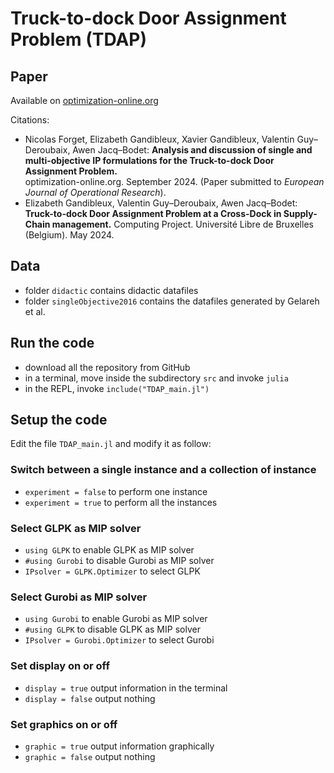 # Truck-to-dock Door Assignment Problem (TDAP)

## Paper
Available on [optimization-online.org](https://optimization-online.org/2024/09/analysis-and-discussion-of-single-and-multi-objective-ip-formulations-for-the-truck-to-dock-door-assignment-problem/)

Citations:
- Nicolas Forget, Elizabeth Gandibleux, Xavier Gandibleux, Valentin Guy–Deroubaix, Awen Jacq–Bodet: 
**Analysis and discussion of single and multi-objective IP formulations for the Truck-to-dock Door Assignment Problem.**  
optimization-online.org. September 2024. (Paper submitted to *European Journal of Operational Research*).
- Elizabeth Gandibleux, Valentin Guy–Deroubaix, Awen Jacq–Bodet: 
**Truck-to-dock Door Assignment Problem at a Cross-Dock in Supply-Chain management.** 
Computing Project. Université Libre de Bruxelles (Belgium). May 2024.

## Data
- folder `didactic` contains didactic datafiles 
- folder `singleObjective2016` contains the datafiles generated by Gelareh et al.

## Run the code
- download all the repository from GitHub
- in a terminal, move inside the subdirectory `src` and invoke `julia`
- in the REPL, invoke `include("TDAP_main.jl")`

## Setup the code
Edit the file `TDAP_main.jl` and modify it as follow:

### Switch between a single instance and a collection of instance
- `experiment = false`   to perform one instance
- `experiment = true`    to perform all the instances

### Select GLPK as MIP solver
- `using GLPK`                   to enable GLPK as MIP solver
- `#using Gurobi`                to disable Gurobi as MIP solver
- `IPsolver = GLPK.Optimizer`    to select GLPK 

### Select Gurobi as MIP solver
- `using Gurobi`                 to enable Gurobi as MIP solver
- `#using GLPK`                  to disable GLPK as MIP solver
- `IPsolver = Gurobi.Optimizer`  to select Gurobi 

### Set display on or off
- `display = true`      output information in the terminal
- `display = false`     output nothing

### Set graphics on or off
- `graphic = true`      output information graphically
- `graphic = false`     output nothing
